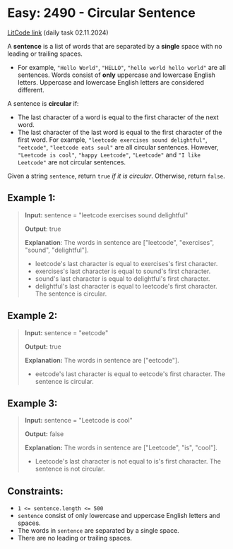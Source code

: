 # Easy: 2490 - Circular Sentence

[LitCode link](https://leetcode.com/problems/circular-sentence/description/?envType=daily-question&envId=2024-11-02) (daily task 02.11.2024)

A **sentence** is a list of words that are separated by a **single** space with no leading or trailing spaces.

- For example, `"Hello World"`, `"HELLO"`, `"hello world hello world"` are all sentences.
  Words consist of **only** uppercase and lowercase English letters. Uppercase and lowercase English letters are considered different.

A sentence is **circular** if:

- The last character of a word is equal to the first character of the next word.
- The last character of the last word is equal to the first character of the first word.
  For example, `"leetcode exercises sound delightful"`, `"eetcode"`, `"leetcode eats soul"` are all circular sentences. However, `"Leetcode is cool"`, `"happy Leetcode"`, `"Leetcode"` and `"I like Leetcode"` are not circular sentences.

Given a string `sentence`, return `true` _if it is circular_. Otherwise, return `false`.


## **Example 1:**

>**Input:** sentence = "leetcode exercises sound delightful"
>
> **Output**: true
>
>**Explanation**: The words in sentence are ["leetcode", "exercises", "sound", "delightful"].
>
> - leetcode's last character is equal to exercises's first character.
> - exercises's last character is equal to sound's first character.
> - sound's last character is equal to delightful's first character.
> - delightful's last character is equal to leetcode's first character.
    The sentence is circular.

## **Example 2:**

>**Input:** sentence = "eetcode"
>
>**Output:** true
>
>**Explanation:** The words in sentence are ["eetcode"].
>- eetcode's last character is equal to eetcode's first character.
   The sentence is circular.

## **Example 3:**

>**Input:** sentence = "Leetcode is cool"
>
>**Output:** false
>
>**Explanation:** The words in sentence are ["Leetcode", "is", "cool"].
>- Leetcode's last character is not equal to is's first character.
   The sentence is not circular.


## Constraints:

* `1 <= sentence.length <= 500`
* `sentence` consist of only lowercase and uppercase English letters and spaces.
* The words in `sentence` are separated by a single space.
* There are no leading or trailing spaces.